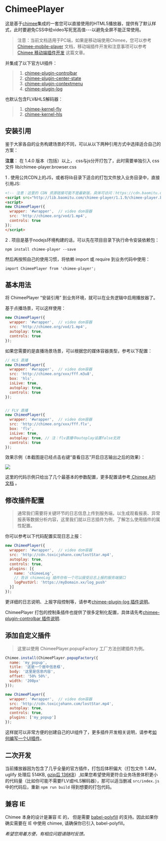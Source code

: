 # ChimeePlayer

这是基于[chimee](https://github.com/Chimeejs/chimee)集成的一套您可以直接使用的HTML5播放器，提供有了默认样式，此时要避免CSS中给video写死宽高值---以避免全屏不能正常使用。

> 注意：当前文档适用于PC端，如果是移动端使用Chimee，您可以参考 [Chimee-mobile-player](https://github.com/Chimeejs/chimee-mobile-player/blob/master/README.md) 文档，移动端插件开发和注意事项可以参考[Chimee 移动端插件开发](https://github.com/Chimeejs/chimee-mobile-player/blob/master/doc/dev.md) 这篇文章。

并集成了以下官方UI插件：
> 1. [chimee-plugin-controlbar](https://github.com/Chimeejs/chimee-plugin-controlbar)
> 2. [chimee-plugin-center-state](https://github.com/Chimeejs/chimee-plugin-center-state)
> 3. [chimee-plugin-contextmenu](https://github.com/Chimeejs/chimee-plugin-contextmenu)
> 4. [chimee-plugin-log](https://github.com/Chimeejs/chimee-plugin-log)

也默认包含FLV&HLS解码器：
> 1. [chimee-kernel-flv](https://github.com/Chimeejs/chimee-kernel-flv)
> 2. [chimee-kernel-hls](https://github.com/Chimeejs/chimee-kernel-hls)

## 安装引用

鉴于大家各自的业务构建场景的不同，可以从以下两种引用方式中选择适合自己的方案：

**注意**： 在 1.4.0 版本（包括）以上， css与js分开打包了，此时需要单独引入 css 文件 lib/chimee-player.browser.css 

1 . 使用公共CDN上的JS，或者将lib目录下适合的打包文件放入业务目录中，直接引用JS:

```html
<!-- 注意：这里的 CDN 资源链接可能不是最新版，具体可访问：https://cdn.baomitu.com/chimee-player -->
<script src="http://lib.baomitu.com/chimee-player/1.1.9/chimee-player.browser.js"></script>
<script>
new ChimeePlayer({
  wrapper: '#wrapper',  // video dom容器
  src: 'http://chimee.org/vod/1.mp4',
  controls: true
});
</script>
```

2 . 项目是基于nodejs环境构建的话，可以先在项目目录下执行命令安装依赖包：

```
npm install chimee-player --save
```
然后再按照自己的使用习惯，将依赖 import 或 require 到业务代码中使用：

```
import ChimeePlayer from 'chimee-player';
```

## 基本用法

将 ChimeePlayer “安装引用” 到业务环境，就可以在业务逻辑中启用播放器了。

基于点播场景，可以这样使用：

```javascript
new ChimeePlayer({
  wrapper: '#wrapper',  // video dom容器
  src: 'http://chimee.org/vod/1.mp4',
  autoplay: true,
  controls: true
});
```

如果您需要的是直播场景场景，可以根据您的媒体容器类型，参考以下配置：

```javascript
// HLS 直播
new ChimeePlayer({
  wrapper: '#wrapper',  // video dom容器
  src: 'http://chimee.org/xxx/fff.m3u8',
  box: 'hls',
  isLive: true,
  autoplay: true,
  controls: true
});


// FLV 直播
new ChimeePlayer({
  wrapper: '#wrapper',  // video dom容器
  src: 'http://chimee.org/xxx/fff.flv',
  box: 'flv',
  isLive: true,
  autoplay: true, // 注：flv直播中autoplay设置false无效
  controls: true
});
```

效果示例（本截图是已经点击右键“查看日志”开启日志输出之后的效果）：

![](https://p2.ssl.qhimg.com/dr/600__/t01093aadbd9d752527.png)

这里的代码示例只给出了几个最基本的参数配置，更多配置请参考[ Chimee API 文档](http://chimee.org/docs/chimee_api.html) 。

## 修改插件配置

> 通常我们需要将关键环节的日志信息上传到服务端，以生成观看报表、异常报表等数据分析内容，这里我们就以日志插件为例，了解怎么使用插件的属性配置。

你可以参考以下代码配置实现日志上报：

```javascript
new ChimeePlayer({
  wrapper: '#wrapper',  // video dom容器
  src: 'http://cdn.toxicjohann.com/lostStar.mp4',
  autoplay: true,
  controls: true,
  plugins: [{
    name: 'chimeeLog',
    // 告诉 chimeeLog 插件你有一个可以接受日志上报的服务端接口
    logPostUrl: 'https://myDomain.xx/log_push'
  }]
});
```

更详细的日志说明、上报字段控制等，请参考[chimee-plugin-log 插件说明](https://github.com/Chimeejs/chimee-plugin-log/blob/master/README.md)。

ChimeePlayer 打包的控制条插件也提供了很多定制化配置，具体请先考[chimee-plugin-controlbar 插件说明](https://github.com/Chimeejs/chimee-plugin-controlbar#chimee-plugin-controlbar).


## 添加自定义插件

> 这里以使用 ChimeePlayer.popupFactory 工厂方法创建插件为例。

```javascript
Chimee.install(ChimeePlayer.popupFactory({
  name: 'my_popup',
  title: '这是一个居中信息框',
  body: '这里是信息内容',
  offset: '50% 50%',
  width: '200px'
}));

new ChimeePlayer({
  wrapper: '#wrapper',  // video dom容器
  src: 'http://cdn.toxicjohann.com/lostStar.mp4',
  autoplay: true,
  controls: true,
  plugins: ['my_popup']
});
```
这样就可以非常方便的创建自己的UI组件了，更多插件开发相关说明，请参考[如何编写一个UI插件](https://github.com/Chimeejs/chimee/blob/master/doc/zh-cn/how-to-write-a-popup-plugin.md)。

## 二次开发
当前播放器因为包含了几乎全量的官方插件，打包后体积偏大（打包文件 1.4M，uglify 处理后 514KB, [gzip后 136KB](https://s2.ssl.qhres.com/!1f6e9263/index.browser.js)）,如果您希望使用更符合业务场景体积更小的代码量（比如你可能不需要FLV或HLS解码器），那可以适当删减 `src/index.js` 中的代码后，重新 `npm run build` 得到想要的打包代码。

## 兼容 IE
Chimee 本身的设计是兼容 IE 的， 但是需要 [babel-polyfill](https://babeljs.io/docs/usage/polyfill/) 的支持。因此如果你确实需要在 IE 中使用 chimee, 请确保你已引入 babel-polyfill。

*希望您用着方便，有相应问题请随时反馈。*

